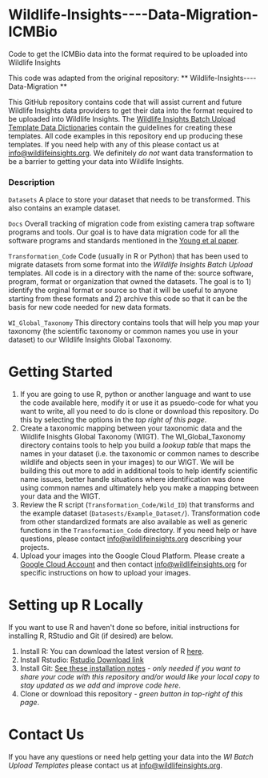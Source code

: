 # Wildlife-Insights----Data-Migration-ICMBio
Code to get the ICMBio data into the format required to be uploaded into Wildlife Insights

This code was adapted from the original repository: ** Wildlife-Insights----Data-Migration **

This GitHub repository contains code that will assist current and future Wildlife Insights data providers to get their data into the format required to be uploaded into Wildlife Insights. The [Wildlife Insights Batch Upload Template Data Dictionaries](https://docs.google.com/spreadsheets/d/1iEcHs0Y49W5hx7aoMSFge_1-Q_VfMdl8d56x27heuNY/edit#gid=862413563) contain the guidelines for creating these templates. All code examples in this repository end up producing these templates.  If you need help with any of this please contact us at info@wildlifeinsights.org. We definitely _do not_ want data transformation to be a barrier to getting your data into Wildlife Insights. 

### Description
```Datasets``` A place to store your dataset that needs to be transformed. This also contains an example dataset.

```Docs``` Overall tracking of migration code from existing camera trap software programs and tools. Our goal is to have data migration code for all the software programs and standards mentioned in the [Young et al paper](https://github.com/ConservationInternational/Wildlife-Insights----Data-Migration/blob/master/Young%20et%20al%202018%20CT%20data%20mgmt%20review.pdf). 

```Transformation_Code``` Code (usually in R or Python) that has been used to migrate datasets from some format into the _Wildlife Insights Batch Upload_ templates. All code is in a directory with the name of the: source software, program, format or organization that owned the datasets. The goal is to 1) identify the orginal format or source so that it will be useful to anyone starting from these formats and 2) archive this code so that it can be the basis for new code needed for new data formats. 

```WI_Global_Taxonomy``` This directory contains tools that will help you map your taxonomy (the scientific taxonomy or common names you use in your dataset) to our Wildlife Insights Global Taxonomy.

# Getting Started 
1. If you are going to use R, python or another language and want to use the code available here, modify it or use it as psuedo-code for what you want to write, all you need to do is clone or download this repository. Do this by selecting the options in the  _top right of this page_. 
2. Create a taxonomic mapping between your taxonomic data and the Wildlife Inisghts Global Taxonomy (WIGT). The WI_Global_Taxonomy directory contains tools to help you build a _lookup table_ that maps the names in your dataset (i.e. the taxonomic or common names to describe wildlife and objects seen in your images) to our WIGT. We will be building this out more to add in additional tools to help identify scientific name issues, better handle situations where identification was done using common names and ultimately help you make a mapping between your data and the WIGT.
3. Review the R script (```Transformation_Code/Wild_ID```) that transforms and the example dataset (```Datasests/Example_Dataset/```).  Transformation code from other standardized formats are also available as well as generic functions in the ```Transformation_Code``` directory.  If you need help or have questions, please contact <info@wildlifeinsights.org> describing your projects.
4. Upload your images into the Google Cloud Platform. Please create a [Google Cloud Account](https://console.cloud.google.com) and then contact info@wildlifeinsights.org for specific instructions on how to upload your images.


# Setting up R Locally
If you want to use R and haven't done so before, initial instructions for installing R, RStudio and Git (if desired) are below.
1. Install R: You can download the latest version of R [here](https://cran.rstudio.com).
2. Install Rstudio: [Rstudio Download link](https://www.rstudio.com/products/rstudio/download/)
3. Install Git: [See these installation notes](https://support.rstudio.com/hc/en-us/articles/200532077-Version-Control-with-Git-and-SVN) -  _only needed if you want to share your code with this repository and/or would like your local copy to stay updated as we add and improve code here_.
4. Clone or download this repository - _green button in top-right of this page_.

# Contact Us
If you have any questions or need help getting your data into the _WI Batch Upload Templates_  please contact us at <info@wildlifeinsights.org>.
